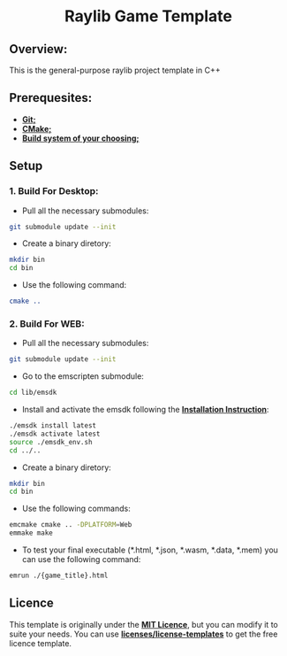 <div align="Center">

# Raylib Game Template

</div>

## Overview:
This is the general-purpose raylib project template in C++

## Prerequesites:
- **[Git;](https://git-scm.com/)**
- **[CMake;](https://cmake.org/)**
- **[Build system of your choosing;](https://cmake.org/cmake/help/latest/manual/cmake-generators.7.html#id7)**

## Setup
### 1. Build For Desktop:
- Pull all the necessary submodules:
```bash
git submodule update --init
```
- Create a binary diretory:
```bash
mkdir bin
cd bin
```
- Use the following command:
```cmake
cmake ..
```
### 2. Build For WEB:
- Pull all the necessary submodules:
```bash
git submodule update --init
```
- Go to the emscripten submodule:
```bash
cd lib/emsdk
```
- Install and activate the emsdk following the **[Installation Instruction](https://emscripten.org/docs/getting_started/downloads.html#installation-instructions-using-the-emsdk-recommended)**:
```bash
./emsdk install latest
./emsdk activate latest
source ./emsdk_env.sh
cd ../..
```
- Create a binary diretory:
```bash
mkdir bin
cd bin
```
- Use the following commands:
```bash
emcmake cmake .. -DPLATFORM=Web
emmake make
```
- To test your final executable (*.html, *.json, *.wasm, *.data, *.mem) you can use the following command:
```bash
emrun ./{game_title}.html
```

## Licence
This template is originally under the **[MIT Licence](https://github.com/itsYakub/RaylibGameTemplate/blob/main/LICENCE)**, but you can modify it to suite your needs. You can use **[licenses/license-templates](https://github.com/licenses/license-templates)** to get the free licence template.